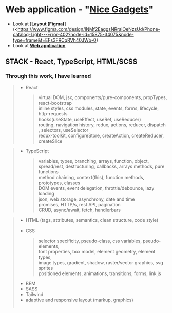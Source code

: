 # Web application - "[**Nice Gadgets**](https://fs-aug24-error-402.github.io/react_phone-catalog/)"

- Look at [**Layout (Figma)**](<https://www.figma.com/design/lNMf2EaggsNRraiOeNzsUd/Phone-catalog-Light---Error-402?node-id=15875-34075&node-type=frame&t=EFs3FRCqRVh40JWb-0)
- Look at [**Web application**](https://fs-aug24-error-402.github.io/react_phone-catalog/)

## STACK - React, TypeScript, HTML/SCSS

### Through this work, I have learned

> - React
>   > virtual DOM, jsx, components/pure-components, propTypes, react-bootstrap <br/>
>   > inline styles, css modules, state, events, forms, lifecycle, http-requests <br/>
>   > hooks(useState, useEffect, useRef, useReducer) <br/>
>   > routing, navigation history, redux, actions, reducer, dispatch , selectors, useSelector <br/>
>   > redux-toolkit, configureStore, createAction, createReducer, createSlice <br/>

> - TypeScript
>   > variables, types, branching, arrays, function, object, <br/>
>   > spread/rest, destructuring, callbacks, arrays methods, pure functions <br/>
>   > method chaining, context(this), function methods, prototypes, classes <br/>
>   > DOM events, event delegation, throttle/debounce, lazy loading <br/>
>   > json, web storage, asynchrony, date and time <br/>
>   > promises, HTTP/s, rest API, pagination <br/>
>   > CRUD, async/await, fetch, handlerbars <br/>

> - HTML (tags, attributes, semantics, clean structure, code style) <br/><br/>
> - CSS <br/>
>   > selector specificity, pseudo-class, css variables, pseudo-elements, <br/>
>   > font properties, box model, element geometry, element types, <br/>
>   > image types, gradient, shadow, raster/vector graphics, svg sprites <br/>
>   > positioned elements, animations, transitions, forms, link js <br/>
> - BEM <br/>
> - SASS <br/>
> - Tailwind <br/>
> - adaptive and responsive layout (markup, graphics) <br/><br/>
